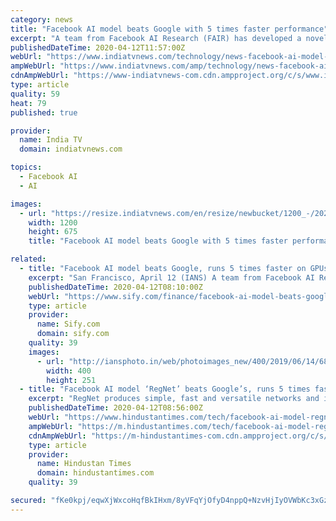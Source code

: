 ```yaml
---
category: news
title: "Facebook AI model beats Google with 5 times faster performance"
excerpt: "A team from Facebook AI Research (FAIR) has developed a novel low-dimensional design space called 'RegNet' that outperforms traditional available models like from Google and runs five times faster on GPUs. RegNet produces simple, fast and versatile networks and in experiments, it outperformed Google's SOTA EfficientNet models, said the ..."
publishedDateTime: 2020-04-12T11:57:00Z
webUrl: "https://www.indiatvnews.com/technology/news-facebook-ai-model-beats-google-with-5-times-faster-performance-606924"
ampWebUrl: "https://www.indiatvnews.com/amp/technology/news-facebook-ai-model-beats-google-with-5-times-faster-performance-606924"
cdnAmpWebUrl: "https://www-indiatvnews-com.cdn.ampproject.org/c/s/www.indiatvnews.com/amp/technology/news-facebook-ai-model-beats-google-with-5-times-faster-performance-606924"
type: article
quality: 59
heat: 79
published: true

provider:
  name: India TV
  domain: indiatvnews.com

topics:
  - Facebook AI
  - AI

images:
  - url: "https://resize.indiatvnews.com/en/resize/newbucket/1200_-/2020/04/facebook-1586680121.jpg"
    width: 1200
    height: 675
    title: "Facebook AI model beats Google with 5 times faster performance"

related:
  - title: "Facebook AI model beats Google, runs 5 times faster on GPUs"
    excerpt: "San Francisco, April 12 (IANS) A team from Facebook AI Research (FAIR) has developed a novel low-dimensional design space called 'RegNet' that outperforms traditional available models like from Google and runs five times faster on GPUs. RegNet produces simple, fast and versatile networks and in experiments, it outperformed Google's SOTA ..."
    publishedDateTime: 2020-04-12T08:10:00Z
    webUrl: "https://www.sify.com/finance/facebook-ai-model-beats-google-runs-5-times-faster-on-gpus-news-topnews-uemnughaiccgj.html"
    type: article
    provider:
      name: Sify.com
      domain: sify.com
    quality: 39
    images:
      - url: "http://iansphoto.in/web/photoimages_new/400/2019/06/14/684aa667a3f557cbb11694f40b087d8b.jpg"
        width: 400
        height: 251
  - title: "Facebook AI model ‘RegNet’ beats Google’s, runs 5 times faster on GPUs"
    excerpt: "RegNet produces simple, fast and versatile networks and in experiments, it outperformed Google’s SOTA EfficientNet models."
    publishedDateTime: 2020-04-12T08:56:00Z
    webUrl: "https://www.hindustantimes.com/tech/facebook-ai-model-regnet-beats-google-s-runs-5-times-faster-on-gpus/story-ORpNrkOmIx1bhyOY3olT8M.html"
    ampWebUrl: "https://m.hindustantimes.com/tech/facebook-ai-model-regnet-beats-google-s-runs-5-times-faster-on-gpus/story-ORpNrkOmIx1bhyOY3olT8M_amp.html"
    cdnAmpWebUrl: "https://m-hindustantimes-com.cdn.ampproject.org/c/s/m.hindustantimes.com/tech/facebook-ai-model-regnet-beats-google-s-runs-5-times-faster-on-gpus/story-ORpNrkOmIx1bhyOY3olT8M_amp.html"
    type: article
    provider:
      name: Hindustan Times
      domain: hindustantimes.com
    quality: 39

secured: "fKe0kpj/eqwXjWxcoHqfBkIHxm/8yVFqYjOfyD4nppQ+NzvHjIyOVWbKc3xGzYVB5GaENHcpIbKgRE+cfouEdzWxbCKNuAxnePCMnhgm7toLGsU4+/LadLRBLV5UVaJQL/6W42QN24OgDz9U3Ora7dHzNNnW51xwC4TukGy/FC2BJq2SatnPWNNfoCEggtcMHtYUAnpriCFlCo5NZXjhUpVF2lXyC/lsldUJ0KFkRWBZ44m0zNVahUm5w8nzmHjxNMwuX6HnnvJaXDdY71KOCKJucm5cmX0cvH4gEkvooq7M6qPpWS1e4ezaAy/EGEFi;T5/gtU/RsN/RAIgqrlsTeA=="
---
```


